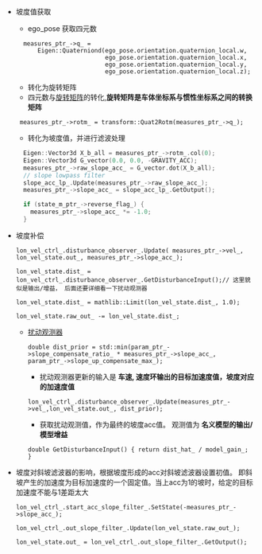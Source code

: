 - 坡度值获取
  - ego_pose 获取四元数 
  ```
    measures_ptr_->q_ =
        Eigen::Quaterniond(ego_pose.orientation.quaternion_local.w,
                           ego_pose.orientation.quaternion_local.x,
                           ego_pose.orientation.quaternion_local.y,
                           ego_pose.orientation.quaternion_local.z);
  ```                         
  - 转化为旋转矩阵
  - 四元数与[旋转矩阵](https://blog.csdn.net/weixin_45632220/article/details/117735223?ops_request_misc=%257B%2522request%255Fid%2522%253A%2522166313461416800180613261%2522%252C%2522scm%2522%253A%252220140713.130102334..%2522%257D&request_id=166313461416800180613261&biz_id=0&utm_medium=distribute.pc_search_result.none-task-blog-2~all~top_positive~default-1-117735223-null-null.142^v47^body_digest,201^v3^control_1&utm_term=%E6%97%8B%E8%BD%AC%E7%9F%A9%E9%98%B5&spm=1018.2226.3001.4187)的转化,**旋转矩阵是车体坐标系与惯性坐标系之间的转换矩阵**
  ```
   measures_ptr_->rotm_ = transform::Quat2Rotm(measures_ptr_->q_);
  ```
  - 转化为坡度值，并进行滤波处理
  ```c
    Eigen::Vector3d X_b_all = measures_ptr_->rotm_.col(0);
    Eigen::Vector3d G_vector(0.0, 0.0, -GRAVITY_ACC);
    measures_ptr_->raw_slope_acc_ = G_vector.dot(X_b_all);
    // slope lowpass filter
    slope_acc_lp_.Update(measures_ptr_->raw_slope_acc_);
    measures_ptr_->slope_acc_ = slope_acc_lp_.GetOutput();

    if (state_m_ptr_->reverse_flag_) {
      measures_ptr_->slope_acc_ *= -1.0;
    }
  ```
- 坡度补偿
  ```
  lon_vel_ctrl_.disturbance_observer_.Update( measures_ptr_->vel_, lon_vel_state.out_, measures_ptr_->slope_acc_);

  lon_vel_state.dist_ = lon_vel_ctrl_.disturbance_observer_.GetDisturbanceInput();// 这里貌似是输出/增益， 后面还要详细看一下扰动观测器

  lon_vel_state.dist_ = mathlib::Limit(lon_vel_state.dist_, 1.0);

  lon_vel_state.raw_out_ -= lon_vel_state.dist_;
  ```
  - [扰动观测器](https://zhuanlan.zhihu.com/p/504256899)
    ```
    double dist_prior = std::min(param_ptr_->slope_compensate_ratio_ * measures_ptr_->slope_acc_, param_ptr_->slope_up_compensate_max_);
    ```
    - 扰动观测器更新的输入是 **车速, 速度环输出的目标加速度值，坡度对应的加速度值**
    ```
    lon_vel_ctrl_.disturbance_observer_.Update(measures_ptr_->vel_,lon_vel_state.out_, dist_prior);
    ```
    - 获取扰动观测值，作为最终的坡度acc值。 观测值为 **名义模型的输出/模型增益**
    ```
    double GetDisturbanceInput() { return dist_hat_ / model_gain_; }
    ```


- 坡度对斜坡滤波器的影响，根据坡度形成的acc对斜坡滤波器设置初值。 即斜坡产生的加速度为目标加速度的一个固定值。当上acc为1的坡时，给定的目标加速度不能与1差距太大
  ```
  lon_vel_ctrl_.start_acc_slope_filter_.SetState(-measures_ptr_->slope_acc_);

  lon_vel_ctrl_.out_slope_filter_.Update(lon_vel_state.raw_out_);

  lon_vel_state.out_ = lon_vel_ctrl_.out_slope_filter_.GetOutput();
  ```

